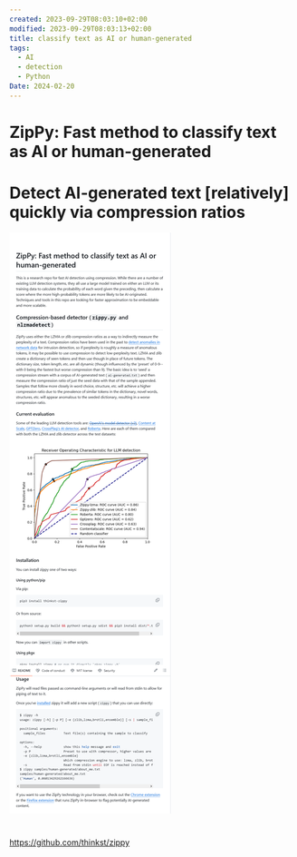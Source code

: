 ```yaml
---
created: 2023-09-29T08:03:10+02:00
modified: 2023-09-29T08:03:13+02:00
title: classify text as AI or human-generated
tags:
  - AI
  - detection
  - Python
Date: 2024-02-20
---
```

# ZipPy: Fast method to classify text as AI or human-generated

# Detect AI-generated text [relatively] quickly via compression ratios

![](_asset/2023-09-29_DetectAI-generatedText_image_1.png)

# 
https://github.com/thinkst/zippy
